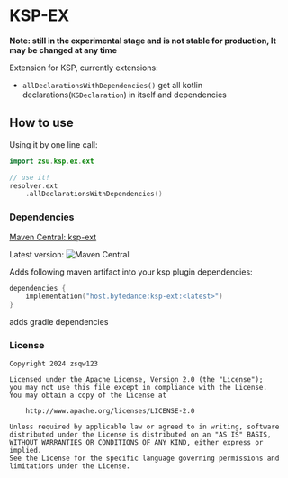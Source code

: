 # KSP-EX

**Note: still in the experimental stage and is not stable for production, It may be changed at any time**

Extension for KSP, currently extensions:

- `allDeclarationsWithDependencies()` get all kotlin declarations(`KSDeclaration`) in itself and dependencies

## How to use

Using it by one line call:

```kotlin
import zsu.ksp.ex.ext

// use it!
resolver.ext
    .allDeclarationsWithDependencies()
```

### Dependencies
[Maven Central: ksp-ext](https://central.sonatype.com/artifact/host.bytedance/ksp-ext)

Latest version: ![Maven Central](https://img.shields.io/maven-central/v/host.bytedance/ksp-ext)

Adds following maven artifact into your ksp plugin dependencies:

```kotlin
dependencies {
    implementation("host.bytedance:ksp-ext:<latest>")
}
```

adds gradle dependencies

### License

```
Copyright 2024 zsqw123

Licensed under the Apache License, Version 2.0 (the "License");
you may not use this file except in compliance with the License.
You may obtain a copy of the License at

    http://www.apache.org/licenses/LICENSE-2.0

Unless required by applicable law or agreed to in writing, software
distributed under the License is distributed on an "AS IS" BASIS,
WITHOUT WARRANTIES OR CONDITIONS OF ANY KIND, either express or implied.
See the License for the specific language governing permissions and
limitations under the License.
```

